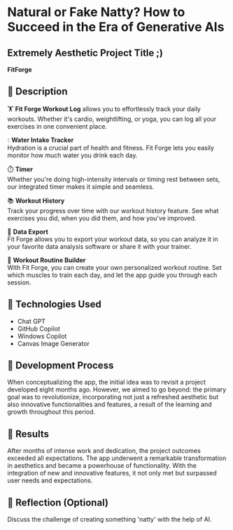 # Natural or Fake Natty? How to Succeed in the Era of Generative AIs

## Extremely Aesthetic Project Title ;)
**FitForge**

## 📒 Description
🏋️ **Fit Forge Workout Log** allows you to effortlessly track your daily workouts. Whether it's cardio, weightlifting, or yoga, you can log all your exercises in one convenient place.

💧 **Water Intake Tracker**  
Hydration is a crucial part of health and fitness. Fit Forge lets you easily monitor how much water you drink each day.

⏱️ **Timer**  
Whether you're doing high-intensity intervals or timing rest between sets, our integrated timer makes it simple and seamless.

📚 **Workout History**  
Track your progress over time with our workout history feature. See what exercises you did, when you did them, and how you've improved.

💾 **Data Export**  
Fit Forge allows you to export your workout data, so you can analyze it in your favorite data analysis software or share it with your trainer.

📅 **Workout Routine Builder**  
With Fit Forge, you can create your own personalized workout routine. Set which muscles to train each day, and let the app guide you through each session.

## 🤖 Technologies Used
<ul>
  <li>Chat GPT</li>
  <li>GitHub Copilot</li>
  <li>Windows Copilot</li>
  <li>Canvas Image Generator</li>
</ul>

## 🧐 Development Process
When conceptualizing the app, the initial idea was to revisit a project developed eight months ago. However, we aimed to go beyond: the primary goal was to revolutionize, incorporating not just a refreshed aesthetic but also innovative functionalities and features, a result of the learning and growth throughout this period.

## 🚀 Results
After months of intense work and dedication, the project outcomes exceeded all expectations. The app underwent a remarkable transformation in aesthetics and became a powerhouse of functionality. With the integration of new and innovative features, it not only met but surpassed user needs and expectations.

## 💭 Reflection (Optional)
Discuss the challenge of creating something 'natty' with the help of AI.
